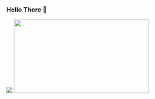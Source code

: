 <h3 align="left"> 
  Hello There 👋
</h3>
<p align="left">
  <img src="https://github-readme-stats.vercel.app/api?username=Mystjc&theme=react&show_icons=true&hide_border=true&count_private=true" />
  <img src="https://github-readme-stats.vercel.app/api/top-langs/?username=Mystjc&theme=react&show_icons=true&hide_border=true&layout=compact" width="355" height="195" />
</p>
